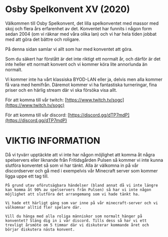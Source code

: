 # Osby Spelkonvent XV (2020)
Välkommen till Osby Spelkonvent, det lilla spelkonventet med massor med skoj och flera års erfarenhet av det. Konventet har funnits i någon form sedan 2004 (om vi räknar med våra olika lan) och vi har hela tiden jobbat med att göra det bättre och roligare.

På denna sidan samlar vi allt som har med konventet att göra.

Som du säkert har förstått är det inte riktigt ett normalt år, och därför är det inte heller ett normalt konvent och vi kommer köra lite annorlunda än normalt.

Vi kommer inte ha vårt klassiska BYOD-LAN eller ja, delvis men alla kommer få vara med hemifrån. Däremot kommer vi ha fantastiska turneringar, fina priser och en härlig stream där vi ska försöka visa allt.

För att komma till vår twitch:
[https://www.twitch.tv/sogc](https://www.twitch.tv/sogc)


För att komma till vår discord:
[https://discord.gg/dTP7mdP](https://discord.gg/dTP7mdP)


# VIKTIG INFORMATION
Då vi tyvärr upptäckte att vi inte har någon möjlighet att komma åt några spelservers eller liknande från Fritidsgården Pulsen så kommer vi inte kunna slutföra konventet så som vi har tänkt. Alla är välkomna in på vår discordserver och gå med i exempelvis vår Minecraft server som kommer ligga uppe ett tag till.

```
På grund utav oförutsägbara händelser (bland annat då vi inte längre kan komma åt 90% av spelservers från Pulsen) så har vi inte någon möjlighet att slutföra det arrangemang som vi hade tänkt ha.

Vi hade ett härligt gäng som var inne på vår minecraft-server och vi välkomnar alltid fler spelare där.

Vill du hänga med alla roliga människor som normalt hänger på konventet? Släng dig in i vår discord. Tills dess så har vi ett trevligt årsmöte om 5 timmar där vi diskuterar kommande året och börjar diskutera nästa konvent.
```
